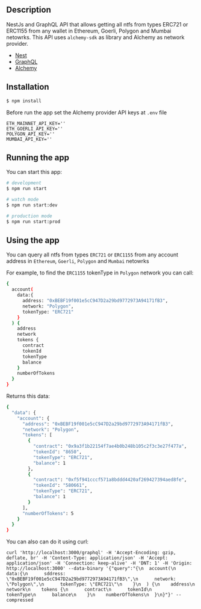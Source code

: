 ## Description

NestJs and GraphQL API that allows getting all ntfs from types ERC721 or ERC1155 from any wallet in Ethereum, Goerli, Polygon and Mumbai netowrks. This API uses `alchemy-sdk` as library and Alchemy as network provider.

- [Nest](https://github.com/nestjs/nest)
- [GraphQL](https://graphql.org/learn/)
- [Alchemy](https://www.alchemy.com/)

## Installation

```bash
$ npm install
```

Before run the app set the Alchemy provider API keys at `.env` file

```
ETH_MAINNET_API_KEY=''
ETH_GOERLI_API_KEY=''
POLYGON_API_KEY=''
MUMBAI_API_KEY=''
```

## Running the app

You can start this app:

```bash
# development
$ npm run start

# watch mode
$ npm run start:dev

# production mode
$ npm run start:prod
```

## Using the app

You can query all ntfs from types `ERC721` or `ERC1155` from any account address in `Ethereum`, `Goerli`, `Polygon` and `Mumbai` netowrks

For example, to find the `ERC1155` tokenType in `Polygon` network you can call:

```bash
{
  account(
    data:{
      address: "0xBEBF19f001e5cC947D2a29bd9772973A94171fB3",
      network: "Polygon",
      tokenType: "ERC721"
    }
  ) {
    address
    network
    tokens {
      contract
      tokenId
      tokenType
      balance
    }
    numberOfTokens
  }
}

```

Returns this data:

```bash
{
  "data": {
    "account": {
      "address": "0xBEBF19f001e5cC947D2a29bd9772973A94171fB3",
      "network": "Polygon",
      "tokens": [
        {
          "contract": "0x9a3f1b22154f7ae4b0b248b105c2f3c3e27f477a",
          "tokenId": "8650",
          "tokenType": "ERC721",
          "balance": 1
        },
        {
          "contract": "0xf5f941cccf571a8bddd4420af269427394aed8fe",
          "tokenId": "580661",
          "tokenType": "ERC721",
          "balance": 1
        }
      ],
      "numberOfTokens": 5
    }
  }
}

```
You can also can do it using curl:

```
curl 'http://localhost:3000/graphql' -H 'Accept-Encoding: gzip, deflate, br' -H 'Content-Type: application/json' -H 'Accept: application/json' -H 'Connection: keep-alive' -H 'DNT: 1' -H 'Origin: http://localhost:3000' --data-binary '{"query":"{\n  account(\n    data:{\n      sddress: \"0xBEBF19f001e5cC947D2a29bd9772973A94171fB3\",\n      network: \"Polygon\",\n      tokenType: \"ERC721\"\n    }\n  ) {\n    address\n    network\n    tokens {\n      contract\n      tokenId\n      tokenType\n      balance\n    }\n    numberOfTokens\n  }\n}"}' --compressed

```

